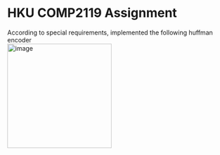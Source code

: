 # HKU COMP2119 Assignment  
According to special requirements, implemented the following huffman encoder  
<img width="237" alt="image" src="https://github.com/JerryTseee/huffmanCode/assets/126223772/0fa60c29-f804-45ae-b40f-8dc34f77909e">
